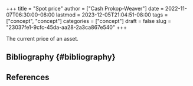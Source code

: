 +++
title = "Spot price"
author = ["Cash Prokop-Weaver"]
date = 2022-11-07T06:30:00-08:00
lastmod = 2023-12-05T21:04:51-08:00
tags = ["concept", "concept"]
categories = ["concept"]
draft = false
slug = "23037fe1-9cfc-45da-aa28-2a3ca867e540"
+++

The current price of an asset.


## Bibliography {#bibliography}

## References

<style>.csl-entry{text-indent: -1.5em; margin-left: 1.5em;}</style><div class="csl-bib-body">
</div>
